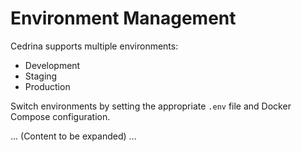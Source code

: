 # Environment Management

Cedrina supports multiple environments:

- Development
- Staging
- Production

Switch environments by setting the appropriate `.env` file and Docker Compose configuration.

... (Content to be expanded) ... 